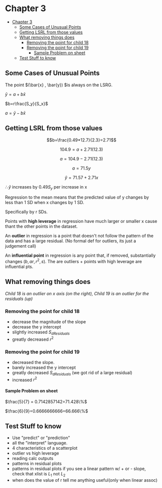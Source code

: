 # Chapter 3

- [Chapter 3](#chapter-3)
  - [Some Cases of Unusual Points](#some-cases-of-unusual-points)
  - [Getting LSRL from those values](#getting-lsrl-from-those-values)
  - [What removing things does](#what-removing-things-does)
    - [Removing the point for child 18](#removing-the-point-for-child-18)
    - [Removing the point for child 19](#removing-the-point-for-child-19)
      - [Sample Problem on sheet](#sample-problem-on-sheet)
  - [Test Stuff to know](#test-stuff-to-know)
  
## Some Cases of Unusual Points

The point $(\bar{x} , \bar{y}) $is always on the LSRG.

$\bar{y} =a +b \bar{x}$

$b=r\frac{S_y}{S_x}$

$a= \bar y -b \bar x$

## Getting LSRL from those values

$$b=\frac{0.49*12.7}{2.3}=2.71$$

$$104.9=a+2.71(12.3)$$

$$a=104.9-2.71(12.3)$$

$$a=71.5y$$

$$\hat{y}=71.57+2.71x$$

$\therefore \hat y$ increases by $0.49S_y$ per increase in x

Regression to the mean means that the predicted value of y changes by less than 1 SD when x changes by 1 SD.

Specifically by r SDs.

Points with **high leverage** in regression have much larger or smaller x cause thant the other points in the dataset.

An **outlier** in regression is a point that doesn't not follow the pattern of the data and has a large residual. (No formal def for outliers, its just a judgement call)

An **influential point** in regression is any point that, if removed, substantially changes $(b,a r,r^2,s)$. The are outliers + points with high leverage are influential pts.

## What removing things does

*Child 18 is an outlier on x axis (on the right), Child 19 is an outlier for the residuals (up)*

### Removing the point for child 18

- decrease the magnitude of the slope
- decrease the y intercept
- slightly increased $S_{d Residuals}$
- greatly decreased $r^2$

### Removing the point for child 19

- decreased the slope.
- barely increased the y intercept
- greatly decreased $S_{d Residuals}$ (we got rid of a large residual)
- increased $r^2$

#### Sample Problem on sheet

$\frac{5}{7} = 0.7142857142=71.428\%$

$\frac{6}{9}=0.6666666666=66.666\%$

## Test Stuff to know

- Use "predict" or "prediction"
- all the "interpret" language.
- 4 characteristics of a scatterplot
- outlier vs high leverage
- reading calc outputs
- patterns in residual plots
- patterns in residual plots if you see a linear pattern w/ + or - slope, check that xlist is $L_1$ not $L_2$
- when does the value of r tell me anything useful(only when linear assoc)
  
